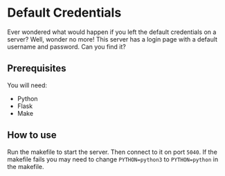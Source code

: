 # Default Credentials

Ever wondered what would happen if you left the default credentials on a server? Well, wonder no more! This server has a login page with a default username and password. Can you find it?

## Prerequisites

You will need:
- Python
- Flask
- Make

## How to use

Run the makefile to start the server. Then connect to it on port `5040`. If the makefile fails you may need to change `PYTHON=python3` to `PYTHON=python` in the makefile.